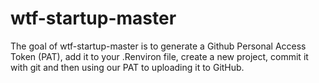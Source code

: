# wtf-startup-master

The goal of wtf-startup-master is to generate a Github Personal Access Token (PAT), add it to your .Renviron file, create a new project, commit it with git and then using our PAT to uploading it to GitHub.
